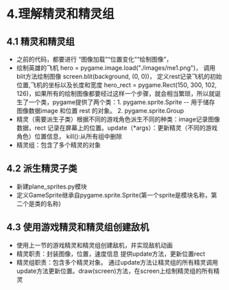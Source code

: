 # 4.理解精灵和精灵组
## 4.1 精灵和精灵组
+ 之前的代码，都要进行 “图像加载”“位置变化”“绘制图像”， 
+ 绘制英雄的飞机 hero = pygame.image.load("./images/me1.png")， 调用blit方法绘制图像
    screen.blit(background, (0, 0))， 定义rest记录飞机的初始位置,飞机的坐标以及长度和宽度
	hero_rect = pygame.Rect(150, 300, 102, 126)，如果所有的绘制图像都要经过这样一个步骤，就会相当繁琐，所以就诞生了一个类，pygame提供了两个类：1. pygame.sprite.Sprite -- 用于储存 图像数据image 和位置 rest 的对象。 2. pygame.sprite.Group
+ 精灵（需要派生子类）根据不同的游戏角色派生不同的种类：image记录图像数据，rect 记录在屏幕上的位置。update（*args）：更新精灵（不同的游戏角色）位置信息， kill():从所有组中删除
+ 精灵组：包含了多个精灵的对象
## 4.2 派生精灵子类
+ 新建plane_sprites.py模块
+ 定义GameSprite继承自pygame.sprite.Sprite(第一个sprite是模块名称，第二个是类的名称)
## 4.3 使用游戏精灵和精灵组创建敌机
+ 使用上一节的游戏精灵和精灵组创建敌机，并实现敌机动画
+ 精灵职责：封装图像，位置，速度信息 提供update方法，更新位置rect
+ 精灵组职责：包含多个精灵对象。 通过update方法让精灵组的所有精灵调用update方法更新位置。draw(screen)方法，在screen上绘制精灵组的所有精灵
